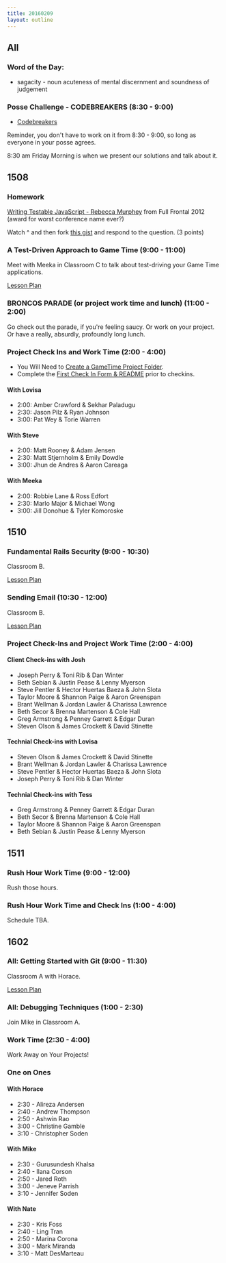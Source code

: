 ```yaml
---
title: 20160209
layout: outline
---
```


## All

### Word of the Day:

* sagacity - noun acuteness of mental discernment and soundness of judgement

### Posse Challenge - CODEBREAKERS (8:30 - 9:00)

* [Codebreakers](https://gist.github.com/mikedao/b855ac8a2ca21a00662f)

Reminder, you don't have to work on it from 8:30 - 9:00, so long as everyone
in your posse agrees.

8:30 am Friday Morning is when we present our solutions and talk about it.


## 1508

### Homework

[Writing Testable JavaScript - Rebecca Murphey](https://www.youtube.com/watch?v=OzjogCFO4Zo) from Full Frontal 2012 (award for worst conference name ever?)

Watch ^ and then fork [this gist](https://gist.github.com/rrgayhart/b6dbcdc937b45563b2e4) and respond to the question. (3 points)

### A Test-Driven Approach to Game Time (9:00 - 11:00)

Meet with Meeka in Classroom C to talk about test-driving your Game Time applications.

[Lesson Plan](https://github.com/turingschool-examples/game-time-testing)

### BRONCOS PARADE (or project work time and lunch) (11:00 - 2:00)

Go check out the parade, if you're feeling saucy. Or work on your project. Or have a really, absurdly, profoundly long lunch.

### Project Check Ins and Work Time (2:00 - 4:00)

- You Will Need to [Create a GameTime Project Folder](https://github.com/turingschool/ruby-submissions/tree/master/1508/module_4_assignments/gametime).
- Complete the [First Check In Form & README](https://github.com/turingschool/ruby-submissions/blob/master/1508/module_4_assignments/gametime/template/check_in1.markdown) prior to checkins.

#### With Lovisa

* 2:00: Amber Crawford & Sekhar Paladugu
* 2:30: Jason Pilz & Ryan Johnson
* 3:00: Pat Wey & Torie Warren

#### With Steve

* 2:00: Matt Rooney & Adam Jensen
* 2:30: Matt Stjernholm & Emily Dowdle
* 3:00: Jhun de Andres & Aaron Careaga

#### With Meeka

* 2:00: Robbie Lane & Ross Edfort
* 2:30: Marlo Major & Michael Wong
* 3:00: Jill Donohue & Tyler Komoroske


## 1510

### Fundamental Rails Security (9:00 - 10:30)

Classroom B.

[Lesson Plan](https://github.com/turingschool/lesson_plans/blob/master/ruby_03-professional_rails_applications/fundamental_rails_security.md)

### Sending Email (10:30 - 12:00)

Classroom B.

[Lesson Plan](https://github.com/turingschool/lesson_plans/blob/master/ruby_03-professional_rails_applications/sending_email_sendgrid.md)

### Project Check-Ins and Project Work Time (2:00 - 4:00)

#### Client Check-ins with Josh

-  Joseph Perry & Toni Rib & Dan Winter
-  Beth Sebian & Justin Pease & Lenny Myerson
-  Steve Pentler & Hector Huertas Baeza & John Slota
-  Taylor Moore & Shannon Paige & Aaron Greenspan
-  Brant Wellman & Jordan Lawler & Charissa Lawrence
-  Beth Secor & Brenna Martenson & Cole Hall
-  Greg Armstrong & Penney Garrett & Edgar Duran
-  Steven Olson & James Crockett & David Stinette

#### Technial Check-ins with Lovisa

-  Steven Olson & James Crockett & David Stinette
-  Brant Wellman & Jordan Lawler & Charissa Lawrence
-  Steve Pentler & Hector Huertas Baeza & John Slota
-  Joseph Perry & Toni Rib & Dan Winter

#### Technial Check-ins with Tess

-  Greg Armstrong & Penney Garrett & Edgar Duran
-  Beth Secor & Brenna Martenson & Cole Hall
-  Taylor Moore & Shannon Paige & Aaron Greenspan
-  Beth Sebian & Justin Pease & Lenny Myerson


## 1511

### Rush Hour Work Time (9:00 - 12:00)

Rush those hours.

### Rush Hour Work Time and Check Ins (1:00 - 4:00)

Schedule TBA.


## 1602

### All: Getting Started with Git (9:00 - 11:30)

Classroom A with Horace.

[Lesson Plan](https://github.com/turingschool/lesson_plans/blob/master/ruby_01-object_oriented_programming_with_ruby/intro_to_git.markdown)

### All: Debugging Techniques (1:00 - 2:30)

Join Mike in Classroom A.

### Work Time (2:30 - 4:00)

Work Away on Your Projects!

### One on Ones

#### With Horace
* 2:30 - Alireza Andersen
* 2:40 - Andrew Thompson
* 2:50 - Ashwin Rao
* 3:00 - Christine Gamble
* 3:10 - Christopher Soden

#### With Mike
* 2:30 - Gurusundesh Khalsa
* 2:40 - Ilana Corson
* 2:50 - Jared Roth
* 3:00 - Jeneve Parrish
* 3:10 - Jennifer Soden

#### With Nate
* 2:30 - Kris Foss
* 2:40 - Ling Tran
* 2:50 - Marina Corona
* 3:00 - Mark Miranda
* 3:10 - Matt DesMarteau

